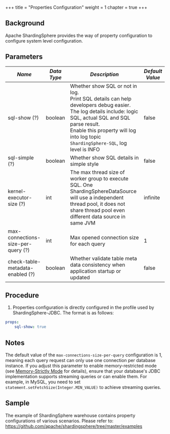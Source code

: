 +++
title = "Properties Configuration"
weight = 1
chapter = true
+++

## Background

Apache ShardingSphere provides the way of property configuration to configure system level configuration.

## Parameters

| *Name*                             | *Data Type* | *Description*                                                                                                                                                                                                                                               | *Default Value* |
|------------------------------------|-------------|-------------------------------------------------------------------------------------------------------------------------------------------------------------------------------------------------------------------------------------------------------------|-----------------|
| sql-show (?)                       | boolean     | Whether show SQL or not in log. <br /> Print SQL details can help developers debug easier. The log details include: logic SQL, actual SQL and SQL parse result. <br /> Enable this property will log into log topic `ShardingSphere-SQL`, log level is INFO | false           |
| sql-simple (?)                     | boolean     | Whether show SQL details in simple style                                                                                                                                                                                                                    | false           |
| kernel-executor-size (?)           | int         | The max thread size of worker group to execute SQL. One ShardingSphereDataSource will use a independent thread pool, it does not share thread pool even different data source in same JVM                                                                   | infinite        |
| max-connections-size-per-query (?) | int         | Max opened connection size for each query                                                                                                                                                                                                                   | 1               |
| check-table-metadata-enabled (?)   | boolean     | Whether validate table meta data consistency when application startup or updated                                                                                                                                                                            | false           |

## Procedure

1. Properties configuration is directly configured in the profile used by ShardingSphere-JDBC. The format is as follows:

```yaml
props:
    sql-show: true
```

## Notes

The default value of the `max-connections-size-per-query` configuration is 1, meaning each query request can only use one connection per database instance. If you adjust this parameter to enable memory-restricted mode (see [Memory-Strictly Mode](/en/reference/sharding/execute/#memory_strictly-mode) for details), ensure that your database's JDBC implementation supports streaming queries or can enable them. For example, in MySQL, you need to set `statement.setFetchSize(Integer.MIN_VALUE)` to achieve streaming queries.

## Sample

The example of ShardingSphere warehouse contains property configurations of various scenarios. Please refer to: <https://github.com/apache/shardingsphere/tree/master/examples>
